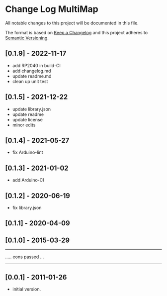# Change Log MultiMap

All notable changes to this project will be documented in this file.

The format is based on [Keep a Changelog](http://keepachangelog.com/)
and this project adheres to [Semantic Versioning](http://semver.org/).


## [0.1.9] - 2022-11-17
- add RP2040 in build-CI
- add changelog.md
- update readme.md
- clean up unit test

## [0.1.5] - 2021-12-22
- update library.json
- update readme
- update license
- minor edits

## [0.1.4] - 2021-05-27
- fix Arduino-lint

## [0.1.3] - 2021-01-02
- add Arduino-CI 

## [0.1.2] - 2020-06-19
- fix library.json

## [0.1.1] - 2020-04-09

## [0.1.0] - 2015-03-29

----

.....   eons passed ...

-----

## [0.0.1] - 2011-01-26
- initial version.

